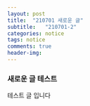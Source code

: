 ```yaml
---
layout: post
title:  "210701 새로운 글"
subtitle:   "210701-2"
categories: notice
tags: notice
comments: true
header-img: 
---
```


### 새로운 글 테스트 
테스트 글 입니다
